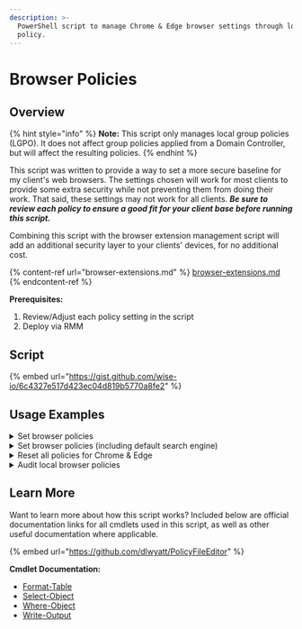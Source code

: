 ```yaml
---
description: >-
  PowerShell script to manage Chrome & Edge browser settings through local group
  policy.
---
```


# Browser Policies

## Overview

{% hint style="info" %}
**Note:** This script only manages local group policies (LGPO). It does not affect group policies applied from a Domain Controller, but will affect the resulting policies.
{% endhint %}

This script was written to provide a way to set a more secure baseline for my client's web browsers. The settings chosen will work for most clients to provide some extra security while not preventing them from doing their work. That said, these settings may not work for all clients. _**Be sure to review each policy to ensure a good fit for your client base before running this script.**_

Combining this script with the browser extension management script will add an additional security layer to your clients' devices, for no additional cost.

{% content-ref url="browser-extensions.md" %}
[browser-extensions.md](browser-extensions.md)
{% endcontent-ref %}

**Prerequisites:**

1. Review/Adjust each policy setting in the script
2. Deploy via RMM

## Script

{% embed url="https://gist.github.com/wise-io/6c4327e517d423ec04d819b5770a8fe2" %}

## Usage Examples

<details>

<summary>Set browser policies</summary>

`.\ManageBrowsers.ps1`

Using no parameters will set all policies defined in the script, excluding the default search engine policies.

</details>

<details>

<summary>Set browser policies (including default search engine)</summary>

`.\ManageBrowsers.ps1 -Search Google`

This will set all policies defined in the script, including the default search engine policies. Currently supported search engines are [Google](https://www.google.com) and [Bing](https://www.bing.com).

</details>

<details>

<summary>Reset all policies for Chrome &#x26; Edge</summary>

`.\ManageBrowsers.ps1 -Reset`&#x20;

When the `-Reset` switch is used, the script will only clear the existing browser policies (LGPO). No new policies will be set.

</details>

<details>

<summary>Audit local browser policies</summary>

`.\ManageBrowsers.ps1 -Audit`

When the `-Audit` switch is used, the script will only output the currently set browser policies. No policies will be set.

</details>

## Learn More

Want to learn more about how this script works? Included below are official documentation links for all cmdlets used in this script, as well as other useful documentation where applicable.

{% embed url="https://github.com/dlwyatt/PolicyFileEditor" %}

**Cmdlet Documentation:**

* [Format-Table](https://docs.microsoft.com/en-us/powershell/module/microsoft.powershell.utility/format-table?view=powershell-5.1)
* [Select-Object](https://docs.microsoft.com/en-us/powershell/module/microsoft.powershell.utility/select-object?view=powershell-5.1)
* [Where-Object](https://docs.microsoft.com/en-us/powershell/module/microsoft.powershell.core/where-object?view=powershell-5.1)
* [Write-Output](https://docs.microsoft.com/en-us/powershell/module/microsoft.powershell.utility/write-output?view=powershell-7.2)
